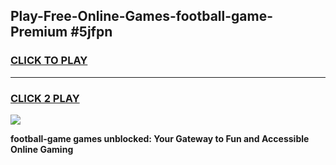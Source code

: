 
## Play-Free-Online-Games-football-game-Premium #5jfpn
<h3>
<a href="https://premium.freeplayer.one?title=football-game&ref=8M">CLICK TO PLAY</a></h3>
<hr>

<h3>
<a href="https://premium.freeplayer.one?title=football-game&ref=8M">CLICK 2 PLAY</a>
  
</h3>

<a href="https://premium.freeplayer.one?title=football-game&ref=8M"><img src="https://clearcache.store/games.png"></a>


**football-game games unblocked: Your Gateway to Fun and Accessible Online Gaming**
